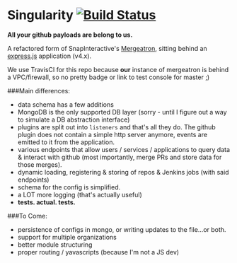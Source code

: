 Singularity [![Build Status](https://travis-ci.org/behance/singularity.svg?branch=master)](https://travis-ci.org/behance/singularity)
===========

**All your github payloads are belong to us.**

A refactored form of SnapInteractive's [Mergeatron](https://github.com/SnapInteractive/mergeatron), sitting behind an [express.js](https://github.com/visionmedia/express) application (v4.x).

We use TravisCI for this repo because **our** instance of mergeatron is behind a VPC/firewall, so no pretty badge or link to test console for master ;)

###Main differences:

- data schema has a few additions
- MongoDB is the only supported DB layer (sorry - until I figure out a way to simulate a DB abstraction interface)
- plugins are split out into `listeners` and that's all they do. The github plugin does not contain a simple http server anymore, events are emitted to it from the application.
- various endpoints that allow users / services / applications to query data & interact with github (most importantly, merge PRs and store data for those merges).
- dynamic loading, registering & storing of repos & Jenkins jobs (with said endpoints)
- schema for the config is simplified.
- a LOT more logging (that's actually useful)
- **tests. actual. tests.**

###To Come:

- persistence of configs in mongo, or writing updates to the file...or both.
- support for multiple organizations
- better module structuring
- proper routing / yavascripts (because I'm not a JS dev)
